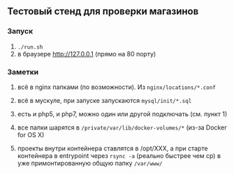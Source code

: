 ## Тестовый стенд для проверки магазинов

### Запуск

1) `./run.sh`
2) в браузере http://127.0.0.1 (прямо на 80 порту)

### Заметки
1) всё в nginx папками (по возможности). Из `nginx/locations/*.conf`

2) всё в мускуле, при запуске запускаются `mysql/init/*.sql`

3) есть и php5, и php7, можно один или другой подключать (см. пункт 1)

4) все папки шарятся в `/private/var/lib/docker-volumes/*` (из-за Docker for OS X)

5) проекты внутри контейнера ставлятся в  /opt/XXX, а при старте контейнера в entrypoint через `rsync -a` (реально быстрее чем cp) в уже примонтированную общую папку `/var/www/`